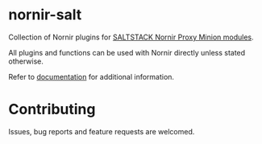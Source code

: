 # nornir-salt

Collection of Nornir plugins for [SALTSTACK Nornir Proxy Minion modules](https://github.com/dmulyalin/salt-nornir).

All plugins and functions can be used with Nornir directly unless stated otherwise.

Refer to [documentation](https://nornir-salt.readthedocs.io/en/latest/) for additional information.

# Contributing

Issues, bug reports and feature requests are welcomed.
